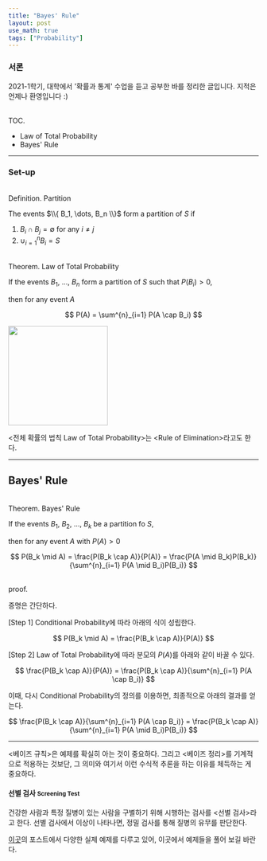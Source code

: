 ```yaml
---
title: "Bayes' Rule"
layout: post
use_math: true
tags: ["Probability"]
---
```


### 서론
2021-1학기, 대학에서 '확률과 통계' 수업을 듣고 공부한 바를 정리한 글입니다. 지적은 언제나 환영입니다 :)

<br><span class="statement-title">TOC.</span><br>

- Law of Total Probability
- Bayes' Rule

<hr/>

### Set-up

<br><span class="statement-title">Definition.</span> Partition<br>

The events $\\{ B_1, \dots, B_n \\}$ form a partition of $S$ if 

1. $B_i \cap B_j = \emptyset$ for any $i \ne j$
2. $\cup^n_{i=1} B_i = S$


<br><span class="statement-title">Theorem.</span> Law of Total Probability<br>

If the events $B_1$, ..., $B_n$ form a partition of $S$ such that $P(B_i) > 0$, 

then for any event $A$

$$
P(A) = \sum^{n}_{i=1} P(A \cap B_i)
$$

<div class="img-wrapper">
<img src= "https://i.stack.imgur.com/Cx0CA.png" style="width:200px;">
</div>

\<전체 확률의 법칙 Law of Total Probability\>는 \<Rule of Elimination\>라고도 한다.

<hr/>

## Bayes' Rule

<br><span class="statement-title">Theorem.</span> Bayes' Rule<br>

If the events $B_1$, $B_2$, ..., $B_k$ be a partition fo $S$,

then for any event $A$ with $P(A) > 0$

$$
P(B_k \mid A) = \frac{P(B_k \cap A)}{P(A)} = \frac{P(A \mid B_k)P(B_k)}{\sum^{n}_{i=1} P(A \mid B_i)P(B_i)}
$$

<div class="math-statement" markdown="1">

<br><span class="statement-title">proof.</span><br>

증명은 간단하다. 

[Step 1] Conditional Probability에 따라 아래의 식이 성립한다.

$$
P(B_k \mid A) = \frac{P(B_k \cap A)}{P(A)}
$$

[Step 2] Law of Total Probability에 따라 분모의 $P(A)$를 아래와 같이 바꿀 수 있다.

$$
\frac{P(B_k \cap A)}{P(A)} = \frac{P(B_k \cap A)}{\sum^{n}_{i=1} P(A \cap B_i)}
$$

이때, 다시 Conditional Probability의 정의를 이용하면, 최종적으로 아래의 결과를 얻는다.

$$
\frac{P(B_k \cap A)}{\sum^{n}_{i=1} P(A \cap B_i)} = \frac{P(B_k \cap A)}{\sum^{n}_{i=1} P(A \mid B_i)P(B_i)}
$$

</div>

<hr/>

\<베이즈 규칙\>은 예제를 확실히 아는 것이 중요하다. 그리고 \<베이즈 정리\>를 기계적으로 적용하는 것보단, 그 의미와 여기서 이런 수식적 추론을 하는 이유를 체득하는 게 중요하다.

#### 선별 검사 <small>Screening Test</small>

건강한 사람과 특정 질병이 있는 사람을 구별하기 위해 시행하는 검사를 \<선별 검사\>라고 한다. 선별 검사에서 이상이 나타나면, 정밀 검사를 통해 질병의 유무를 판단한다.

[이곳](https://ratsgo.github.io/statistics/2017/07/01/bayes/)의 포스트에서 다양한 실제 예제를 다루고 있어, 이곳에서 예제들을 풀어 보길 바란다.

